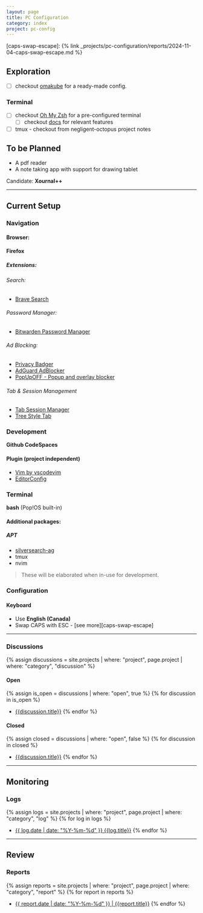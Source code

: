 ```yaml
---
layout: page
title: PC Configuration
category: index
project: pc-config
---
```

[omakube]: https://omakub.org/
[ohmyzsh]: https://ohmyz.sh/
[ohmyzsh-docs]: https://github.com/ohmyzsh/ohmyzsh/wiki
[caps-swap-escape]: {% link _projects/pc-configuration/reports/2024-11-04-caps-swap-escape.md %}


## Exploration

- [ ] checkout [omakube] for a ready-made config.

### Terminal

- [ ] checkout [Oh My Zsh][ohmyzsh] for a pre-configured terminal
    - [ ] checkout [docs][ohmyzsh-docs] for relevant features

- [ ] tmux - checkout from negligent-octopus project notes

## To be Planned

* A pdf reader
* A note taking app with support for drawing tablet

Candidate: **Xournal++**

---

## Current Setup

### Navigation

#### Browser:

**Firefox**

##### Extensions:

###### Search:

* [Brave Search](https://addons.mozilla.org/en-US/firefox/addon/brave-search/)

###### Password Manager:

* [Bitwarden Password Manager](https://addons.mozilla.org/en-US/firefox/addon/bitwarden-password-manager/)

###### Ad Blocking:

* [Privacy Badger](https://addons.mozilla.org/en-US/firefox/addon/privacy-badger17/)
* [AdGuard AdBlocker](https://addons.mozilla.org/en-US/firefox/addon/adguard-adblocker/)
* [PopUpOFF - Popup and overlay blocker](https://addons.mozilla.org/en-US/firefox/addon/popupoff/)

###### Tab & Session Management

* [Tab Session Manager](https://addons.mozilla.org/en-US/firefox/addon/tab-session-manager/)
* [Tree Style Tab](https://addons.mozilla.org/en-US/firefox/addon/tree-style-tab/)

### Development

**Github CodeSpaces**

#### Plugin (project independent)

* [Vim by vscodevim](https://marketplace.visualstudio.com/items?itemName=vscodevim.Vim)
* [EditorConfig](https://marketplace.visualstudio.com/items?itemName=EditorConfig.EditorConfig)

### Terminal

**bash** (Pop!OS built-in)

#### Additional packages:

##### APT

* [silversearch-ag](https://github.com/ggreer/the_silver_searcher)
* tmux
* nvim

> These will be elaborated when in-use for development.

### Configuration

#### Keyboard

* Use **English (Canada)**
* Swap CAPS with ESC - [see more][caps-swap-escape]

---

### Discussions

{% assign discussions = site.projects | where: "project", page.project | where: "category", "discussion" %}

#### Open

{% assign is_open = discussions | where: "open", true %}
{% for discussion in is_open %}
* [{{discussion.title}}]({{discussion.url}})
{% endfor %}

#### Closed

{% assign closed = discussions | where: "open", false %}
{% for discussion in closed %}
* [{{discussion.title}}]({{discussion.url}})
{% endfor %}

---

## Monitoring

### Logs

{% assign logs = site.projects | where: "project", page.project | where: "category", "log" %}
{% for log in logs %}
* [{{ log.date | date: "%Y-%m-%d" }} {{log.title}}]({{log.url}})
{% endfor %}

---

## Review

### Reports

{% assign reports = site.projects | where: "project", page.project | where: "category", "report" %}
{% for report in reports %}
* [{{ report.date | date: "%Y-%m-%d" }} \| {{report.title}}]({{report.url}})
{% endfor %}
